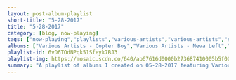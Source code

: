 ```yaml
---
layout: post-album-playlist
short-title: "5-28-2017"
title: "5-28-2017"
category: [blog, now-playing]
tags: ["now-playing","playlists","various-artists","various-artists","sorority-noise","knuckle-puck","rogue-wave","senses-fail","various-artists"]
albums: ["Various Artists - Copter Boy","Various Artists - Neva Left","Sorority Noise - You're Not As ______ As You Think","Knuckle Puck - Copacetic","Rogue Wave - Cover Me","Senses Fail - In Your Absence","Various Artists - Until the Light Takes Me"]
playlist-id: 6vD6TOdNPqk51Sfeyk7BJ3
playlist-img: https://mosaic.scdn.co/640/ab67616d0000b273687410005b5f00420e5240f4ab67616d0000b27370ff3660f4ec0b2a0bd34ffdab67616d0000b273a086c1a2b464df2c41c964d4ab67616d0000b273daaa70000b979d32a6db9afd
summary: "A playlist of albums I created on 05-28-2017 featuring Various Artists, Various Artists, Sorority Noise, Knuckle Puck, Rogue Wave, Senses Fail, and Various Artists"
---
```

